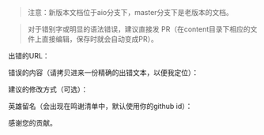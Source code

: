 > 注意：新版本文档位于aio分支下，master分支下是老版本的文档。

> 对于错别字或明显的语法错误，建议直接发 PR（在content目录下相应的文件上直接编辑，保存时就会自动变成PR）。

出错的URL：

错误的内容（请拷贝进来一份精确的出错文本，以便我定位）：



建议的修改方式（可选）：



英雄留名（会出现在鸣谢清单中，默认使用你的github id）：



感谢您的贡献。
